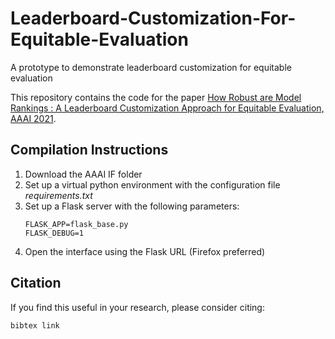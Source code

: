 # Leaderboard-Customization-For-Equitable-Evaluation
A prototype to demonstrate leaderboard customization for equitable evaluation

This repository contains the code for the paper [How Robust are Model Rankings : A Leaderboard Customization Approach for Equitable Evaluation, AAAI 2021](https://www.google.com).

## Compilation Instructions
1. Download the AAAI IF folder
2. Set up a virtual python environment with the configuration file *requirements.txt*
3. Set up a Flask server with the following parameters:
   ```
   FLASK_APP=flask_base.py
   FLASK_DEBUG=1
   ```
4. Open the interface using the Flask URL (Firefox preferred)

## Citation

If you find this useful in your research, please consider citing:

```
bibtex link
```
